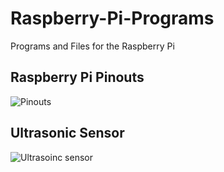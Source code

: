Raspberry-Pi-Programs
=====================

Programs and Files for the Raspberry Pi


## Raspberry Pi Pinouts
![Pinouts](https://raw.githubusercontent.com/zinglax/Raspberry-Pi-Programs/master/Raspberry-Pi-GPIO-pinouts.png)


## Ultrasonic Sensor 
![Ultrasoinc sensor](https://raw.githubusercontent.com/zinglax/Raspberry-Pi-Programs/master/ultrasonic_sensor.jpg)
